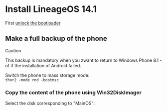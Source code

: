 # Install LineageOS 14.1

First [unlock the bootloader](/content/unlock_bootloader/Readme.md)

## Make a full backup of the phone

> [!CAUTION]
> This backup is mandatory when you zwant to return to Windows Phone 8.1 - of if the installation of Android failed.

Switch the phone to mass storage mode:  
`thor2 -mode rnd -bootmsc`

### Copy the content of the phone using Win32DiskImager
Select the disk corresponding to "MainOS":  
[](backup0.jpg)
[](backup.jpg)
